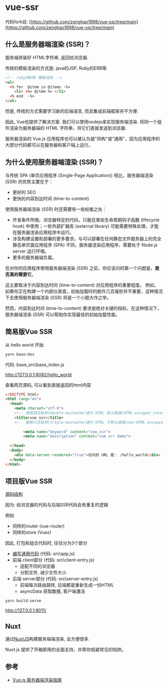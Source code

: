 # vue-ssr

代码fork自: [https://github.com/zenghao1998/vue-ssr/tree/main](https://github.com/zenghao1998/vue-ssr/tree/main)

## 什么是服务器端渲染 (SSR)？

服务端拼装好 HTML字符串, 返回给浏览器.

传统的模板渲染的方式是: java的JSP, Ruby的ERB等.

```html
<!-- ruby的ERB 模板渲染 -->
<ul>
  <% for  @item in @items -%>
    <li> <%= @item %> </li>
  <% end  -%>
</ul>
```

但是, 传统的方式需要学习新的后端语言, 而且集成前端框架并不方便.

因此, Vue也提供了解决方案.
我们可以使用nodejs来实现服务端渲染. 将同一个组件渲染为服务器端的 HTML 字符串，将它们直接发送到浏览器.

服务器渲染的 Vue.js 应用程序也可以被认为是"同构"或"通用"，因为应用程序的大部分代码都可以在服务器和客户端上运行。

## 为什么使用服务器端渲染 (SSR)？

与传统 SPA (单页应用程序 (Single-Page Application)) 相比，服务器端渲染 (SSR) 的优势主要在于：

- 更好的 SEO
- 更快的内容到达时间 (time-to-content)

使用服务器端渲染 (SSR) 时还需要有一些权衡之处：

- 开发条件所限。浏览器特定的代码，只能在某些生命周期钩子函数 (lifecycle hook) 中使用；一些外部扩展库 (external library) 可能需要特殊处理，才能在服务器渲染应用程序中运行。
- 涉及构建设置和部署的更多要求。与可以部署在任何静态文件服务器上的完全静态单页面应用程序 (SPA) 不同，服务器渲染应用程序，需要处于 Node.js server 运行环境。
- 更多的服务器端负载。

在对你的应用程序使用服务器端渲染 (SSR) 之前，你应该问的第一个问题是，**是否真的需要它**。

这主要取决于内容到达时间 (time-to-content) 对应用程序的重要程度。
例如，如果你正在构建一个内部仪表盘，初始加载时的额外几百毫秒并不重要，这种情况下去使用服务器端渲染 (SSR) 将是一个小题大作之举。

然而，内容到达时间 (time-to-content) 要求是绝对关键的指标，在这种情况下，服务器端渲染 (SSR) 可以帮助你实现最佳的初始加载性能。

## 简易版Vue SSR

从 hello world 开始

```sh
yarn base:dev
```

代码: base_src\base_index.js

<http://127.0.0.1:8082/hello_world>

查看网页源码, 可以看到直接返回的html内容

```html
<!DOCTYPE html>
<html lang="en">
  <head>
    <meta charset="utf-8">
    <!-- 使用双花括号(double-mustache)进行 HTML 转义插值(HTML-escaped interpolation) -->
    <title>vue ssr</title>
    <!-- 使用三花括号(triple-mustache)进行 HTML 不转义插值(non-HTML-escaped interpolation) -->
    
        <meta name="keyword" content="vue,ssr">
        <meta name="description" content="vue srr demo">
    
  </head>
  <body>
    <div data-server-rendered="true">访问的 URL 是： /hello_world</div>
  </body>
</html>
```

## 项目版Vue SSR

[源码结构](https://ssr.vuejs.org/zh/guide/structure.html#%E6%BA%90%E7%A0%81%E7%BB%93%E6%9E%84)

因为: 给浏览器的代码与后端SSR代码会有重复的逻辑

例如

- 同样的router (vue-router)
- 同样的store (Vuex)

因此, 打包和组合代码时, 往往分为3个部分

- [编写通用代码](https://ssr.vuejs.org/zh/guide/universal.html#%E7%BC%96%E5%86%99%E9%80%9A%E7%94%A8%E4%BB%A3%E7%A0%81) (代码: src\app.js)
- 前端 client部分 (代码: src\client-entry.js)
  - 适配不同的浏览器
  - 分割文件, 减少文件大小
- 后端 server部分 (代码: src\server-entry.js)
  - 前端每次路由跳转, 后端都是重新生成一份HTML
  - asyncData 获取数据, 客户端激活

```sh
yarn build:serve
```

<http://127.0.0.1:8011/>

## Nuxt

通过[NuxtJS](https://nuxtjs.org/docs/get-started/installation)构建服务端端渲染, 会方便很多.

Nuxt.js 提供了开箱即用的全面支持，并帮你规避常见的陷阱。

## 参考

- [Vue.js 服务器端渲染指南](https://ssr.vuejs.org/zh/#%E4%BB%80%E4%B9%88%E6%98%AF%E6%9C%8D%E5%8A%A1%E5%99%A8%E7%AB%AF%E6%B8%B2%E6%9F%93-ssr-%EF%BC%9F)
